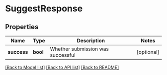 # SuggestResponse

## Properties
Name | Type | Description | Notes
------------ | ------------- | ------------- | -------------
**success** | **bool** | Whether submission was successful | [optional] 

[[Back to Model list]](../README.md#documentation-for-models) [[Back to API list]](../README.md#documentation-for-api-endpoints) [[Back to README]](../README.md)


